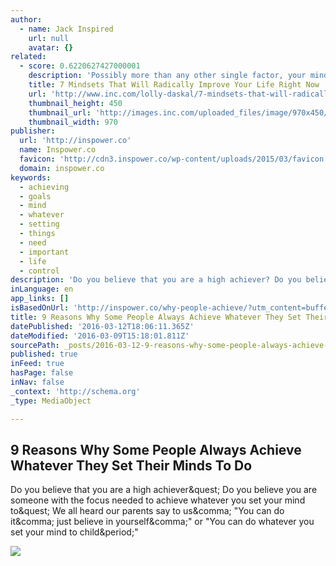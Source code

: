```yaml
---
author:
  - name: Jack Inspired
    url: null
    avatar: {}
related:
  - score: 0.6220627427000001
    description: 'Possibly more than any other single factor, your mindset determines your success. What you think is what you become. Internal dialogue--the ongoing conversation we all have with our mindset--is the driving force behind every success story, and also behind every failure. The difference between who you are and who you want to be stems from your mindset.'
    title: 7 Mindsets That Will Radically Improve Your Life Right Now
    url: 'http://www.inc.com/lolly-daskal/7-mindsets-that-will-radically-improve-your-life-right-now.html'
    thumbnail_height: 450
    thumbnail_url: 'http://images.inc.com/uploaded_files/image/970x450/getty_158630429_970647970450037_62152.jpg'
    thumbnail_width: 970
publisher:
  url: 'http://inspower.co'
  name: Inspower.co
  favicon: 'http://cdn3.inspower.co/wp-content/uploads/2015/03/favicon.ico'
  domain: inspower.co
keywords:
  - achieving
  - goals
  - mind
  - whatever
  - setting
  - things
  - need
  - important
  - life
  - control
description: 'Do you believe that you are a high achiever? Do you believe you are someone with the focus needed to achieve whatever you set your mind to? We all heard our parents say to us, "You can do it, just believe in yourself," or "You can do whatever you set your mind to child."'
inLanguage: en
app_links: []
isBasedOnUrl: 'http://inspower.co/why-people-achieve/?utm_content=buffer569d7&utm_medium=social&utm_source=twitter.com&utm_campaign=buffer'
title: 9 Reasons Why Some People Always Achieve Whatever They Set Their Minds To Do
datePublished: '2016-03-12T18:06:11.365Z'
dateModified: '2016-03-09T15:18:01.811Z'
sourcePath: _posts/2016-03-12-9-reasons-why-some-people-always-achieve-whatever-they-set-t.md
published: true
inFeed: true
hasPage: false
inNav: false
_context: 'http://schema.org'
_type: MediaObject

---
```

<article style=""><h1>9 Reasons Why Some People Always Achieve Whatever They Set Their Minds To Do</h1><p>Do you believe that you are a high achiever&amp;quest; Do you believe you are someone with the focus needed to achieve whatever you set your mind to&amp;quest; We all heard our parents say to us&amp;comma; "You can do it&amp;comma; just believe in yourself&amp;comma;" or "You can do whatever you set your mind to child&amp;period;"</p><img src="http://cdn3.inspower.co/wp-content/uploads/2015/04/Goals_1200x800-compressor.jpg" /></article>